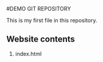 #DEMO GIT REPOSITORY

This is my first file in this repository.


## Website contents

1. index.html
